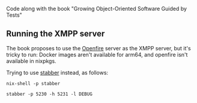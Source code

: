 Code along with the book "Growing Object-Oriented Software Guided by Tests"

## Running the XMPP server

The book proposes to use the [Openfire](https://igniterealtime.org/projects/openfire/) server as the XMPP server, but it's tricky to run: 
Docker images aren't available for arm64, and openfire isn't available in nixpkgs.

Trying to use [stabber](https://github.com/profanity-im/stabber) instead, as follows:
```shell
nix-shell -p stabber

stabber -p 5230 -h 5231 -l DEBUG
```
